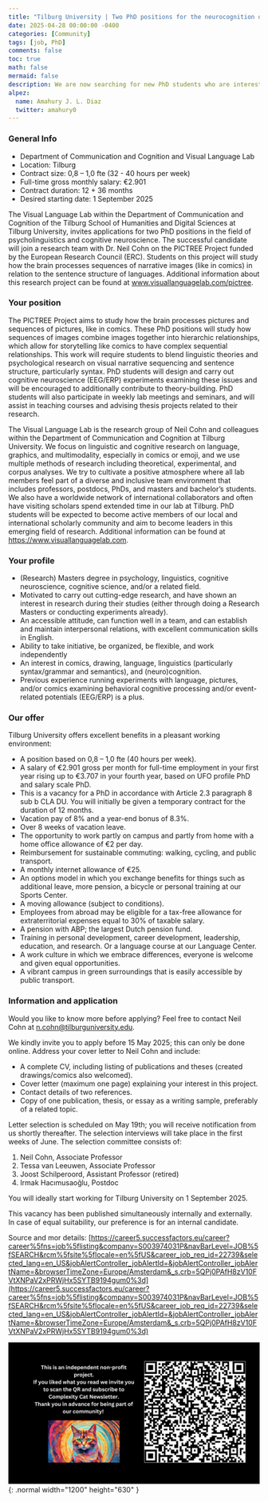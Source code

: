 ```yaml
---
title: "Tilburg University | Two PhD positions for the neurocognition of the grammar of visual narratives"
date: 2025-04-28 00:00:00 -0400
categories: [Community]
tags: [job, PhD]
comments: false
toc: true
math: false
mermaid: false
description: We are now searching for new PhD students who are interested in studying how people's brains understand sequences of images like in comics. If you like comics, cogneuro (EEG), and psycholinguistics (especially syntax/semantics) this is for you!
alpez:
  name: Amahury J. L. Diaz
  twitter: amahury0
---
```

### General Info
- Department of Communication and Cognition and Visual Language Lab
- Location: Tilburg 
- Contract size: 0,8 – 1,0 fte (32 - 40 hours per week) 
- Full-time gross monthly salary: €2.901  
- Contract duration: 12 + 36 months 
- Desired starting date: 1 September 2025

The Visual Language Lab within the Department of Communication and Cognition of the Tilburg School of Humanities and Digital Sciences at Tilburg University, invites applications for two PhD positions in the field of psycholinguistics and cognitive neuroscience. The successful candidate will join a research team with Dr. Neil Cohn on the PICTREE Project funded by the European Research Council (ERC). Students on this project will study how the brain processes sequences of narrative images (like in comics) in relation to the sentence structure of languages. Additional information about this research project can be found at www.visuallanguagelab.com/pictree.

### Your position 
The PICTREE Project aims to study how the brain processes pictures and sequences of pictures, like in comics. These PhD positions will study how sequences of images combine images together into hierarchic relationships, which allow for storytelling like comics to have complex sequential relationships. This work will require students to blend linguistic theories and psychological research on visual narrative sequencing and sentence structure, particularly syntax. PhD students will design and carry out cognitive neuroscience (EEG/ERP) experiments examining these issues and will be encouraged to additionally contribute to theory-building. PhD students will also participate in weekly lab meetings and seminars, and will assist in teaching courses and advising thesis projects related to their research.

The Visual Language Lab is the research group of Neil Cohn and colleagues within the Department of Communication and Cognition at Tilburg University. We focus on linguistic and cognitive research on language, graphics, and multimodality, especially in comics or emoji, and we use multiple methods of research including theoretical, experimental, and corpus analyses. We try to cultivate a positive atmosphere where all lab members feel part of a diverse and inclusive team environment that includes professors, postdocs, PhDs, and masters and bachelor’s students. We also have a worldwide network of international collaborators and often have visiting scholars spend extended time in our lab at Tilburg. PhD students will be expected to become active members of our local and international scholarly community and aim to become leaders in this emerging field of research. Additional information can be found at https://www.visuallanguagelab.com.

### Your profile 
- (Research) Masters degree in psychology, linguistics, cognitive neuroscience, cognitive science, and/or a related field.
- Motivated to carry out cutting-edge research, and have shown an interest in research during their studies (either through doing a Research Masters or conducting experiments already).
- An accessible attitude, can function well in a team, and can establish and maintain interpersonal relations, with excellent communication skills in English.
- Ability to take initiative, be organized, be flexible, and work independently
- An interest in comics, drawing, language, linguistics (particularly syntax/grammar and semantics), and (neuro)cognition.
- Previous experience running experiments with language, pictures, and/or comics examining behavioral cognitive processing and/or event-related potentials (EEG/ERP) is a plus.

### Our offer 
Tilburg University offers excellent benefits in a pleasant working environment: 
- A position based on 0,8 – 1,0 fte (40 hours per week).
- A salary of €2.901 gross per month for full-time employment in your first year rising up to €3.707 in your fourth year, based on UFO profile PhD and salary scale PhD.
- This is a vacancy for a PhD in accordance with Article 2.3 paragraph 8 sub b CLA DU. You will initially be given a temporary contract for the duration of 12 months.
- Vacation pay of 8% and a year-end bonus of 8.3%.
- Over 8 weeks of vacation leave.
- The opportunity to work partly on campus and partly from home with a home office allowance of €2 per day.
- Reimbursement for sustainable commuting: walking, cycling, and public transport.
- A monthly internet allowance of €25.
- An options model in which you exchange benefits for things such as additional leave, more pension, a bicycle or personal training at our Sports Center.
- A moving allowance (subject to conditions).
- Employees from abroad may be eligible for a tax-free allowance for extraterritorial expenses equal to 30% of taxable salary.
- A pension with ABP; the largest Dutch pension fund.
- Training in personal development, career development, leadership, education, and research. Or a language course at our Language Center.
- A work culture in which we embrace differences, everyone is welcome and given equal opportunities.
- A vibrant campus in green surroundings that is easily accessible by public transport. 

### Information and application 
Would you like to know more before applying? Feel free to contact Neil Cohn at n.cohn@tilburguniversity.edu.

We kindly invite you to apply before 15 May 2025; this can only be done online. Address your cover letter to Neil Cohn and include: 
- A complete CV, including listing of publications and theses (created drawings/comics also welcomed).
- Cover letter (maximum one page) explaining your interest in this project.
- Contact details of two references.
- Copy of one publication, thesis, or essay as a writing sample, preferably of a related topic.

Letter selection is scheduled on May 19th; you will receive notification from us shortly thereafter. The selection interviews will take place in the first weeks of June. The selection committee consists of: 
1. Neil Cohn, Associate Professor
2. Tessa van Leeuwen, Associate Professor
3. Joost Schilperoord, Assistant Professor (retired)
4. Irmak Hacımusaoğlu, Postdoc
 
You will ideally start working for Tilburg University on 1 September 2025. 

This vacancy has been published simultaneously internally and externally. In case of equal suitability, our preference is for an internal candidate.

Source and mor details: [https://career5.successfactors.eu/career?career%5fns=job%5flisting&company=S003974031P&navBarLevel=JOB%5fSEARCH&rcm%5fsite%5flocale=en%5fUS&career_job_req_id=22739&selected_lang=en_US&jobAlertController_jobAlertId=&jobAlertController_jobAlertName=&browserTimeZone=Europe/Amsterdam&_s.crb=5QPj0PAfH8zV10FVtXNPaV2xPRWjHx5SYTB9194gum0%3d](https://career5.successfactors.eu/career?career%5fns=job%5flisting&company=S003974031P&navBarLevel=JOB%5fSEARCH&rcm%5fsite%5flocale=en%5fUS&career_job_req_id=22739&selected_lang=en_US&jobAlertController_jobAlertId=&jobAlertController_jobAlertName=&browserTimeZone=Europe/Amsterdam&_s.crb=5QPj0PAfH8zV10FVtXNPaV2xPRWjHx5SYTB9194gum0%3d)

![Desktop View](/assets/img/fix/complexity-cat-newsletter.png){: .normal width="1200" height="630" }
